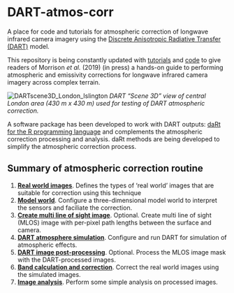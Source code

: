 
# DART-atmos-corr

A place for code and tutorials for atmospheric correction of longwave
infrared camera imagery using the [Discrete Anisotropic Radiative
Transfer (DART)](http://www.cesbio.ups-tlse.fr/us/dart.html) model.

This repository is being constantly updated with [tutorials](tutorials)
and [code](code) to give readers of Morrison *et al.* (2019) (in press)
a hands-on guide to performing atmospheric and emissivity corrections
for longwave infrared camera imagery across complex terrain.

![DARTscene3D\_London\_Islington](readme/DARTscene3D_London_Islington.PNG)
*DART “Scene 3D” view of central London area (430 m x 430 m) used for
testing of DART atmospheric correction.*

A software package has been developed to work with DART outputs: [daRt
for the R programming language](https://github.com/willmorrison1/daRt)
and complements the atmospheric correction processing and analysis. daRt
methods are being developed to simplify the atmospheric correction
process.

## Summary of atmospheric correction routine

1.  [**Real world images**](tutorials/Real-world-images). Defines the
    types of ‘real world’ images that are suitable for correction using
    this technique
2.  [**Model world**](tutorials/Model-world). Configure a
    three-dimensional model world to interpret the sensors and faciliate
    the correction.
3.  [**Create multi line of sight
    image**](tutorials/Multi-line-of-sight-images). Optional. Create
    multi line of sight (MLOS) image with per-pixel path lengths between
    the surface and camera.
4.  [**DART atmosphere simulation**](tutorials/DART-simulation).
    Configure and run DART for simulation of atmospheric effects.
5.  [**DART image
    post-processing**](tutorials/DART-simulation-post-processing).
    Optional. Process the MLOS image mask with the DART-processed
    images.
6.  [**Band calculation and correction**](tutorials/Band-calculation).
    Correct the real world images using the simulated images.
7.  [**Image analysis**](tutorials/Image-analysis). Perform some simple
    analysis on processed images.
